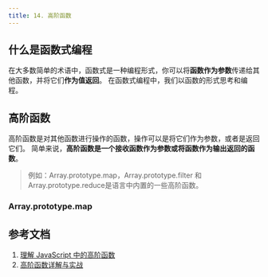 ```yaml
---
title: 14. 高阶函数
---
```

## 什么是函数式编程
在大多数简单的术语中，函数式是一种编程形式，你可以将**函数作为参数**传递给其他函数，并将它们**作为值返回**。 在函数式编程中，我们以函数的形式思考和编程。

## 高阶函数
高阶函数是对其他函数进行操作的函数，操作可以是将它们作为参数，或者是返回它们。 简单来说，**高阶函数是一个接收函数作为参数或将函数作为输出返回的函数**。

>例如：Array.prototype.map，Array.prototype.filter 和 Array.prototype.reduce是语言中内置的一些高阶函数。

### Array.prototype.map


## 参考文档

1. [理解 JavaScript 中的高阶函数](https://juejin.im/post/5beaad2751882511a852723c)
2. [高阶函数详解与实战](https://mp.weixin.qq.com/s/n2DQss8SwYwBkOpMLmdEgA)